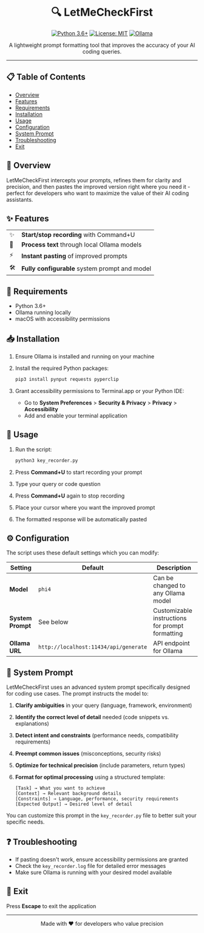 <div align="center">

# 🔍 LetMeCheckFirst

[![Python 3.6+](https://img.shields.io/badge/python-3.6+-blue.svg)](https://www.python.org/downloads/)
[![License: MIT](https://img.shields.io/badge/License-MIT-yellow.svg)](https://opensource.org/licenses/MIT)
[![Ollama](https://img.shields.io/badge/Powered%20by-Ollama-green)](https://github.com/ollama/ollama)

A lightweight prompt formatting tool that improves the accuracy of your AI coding queries.

</div>

---

## 📋 Table of Contents

- [Overview](#overview)
- [Features](#features)
- [Requirements](#requirements)
- [Installation](#installation)
- [Usage](#usage)
- [Configuration](#configuration)
- [System Prompt](#system-prompt)
- [Troubleshooting](#troubleshooting)
- [Exit](#exit)

## 📖 Overview

LetMeCheckFirst intercepts your prompts, refines them for clarity and precision, and then pastes the improved version right where you need it - perfect for developers who want to maximize the value of their AI coding assistants.

## ✨ Features

<table>
  <tr>
    <td>✨</td>
    <td><b>Start/stop recording</b> with Command+U</td>
  </tr>
  <tr>
    <td>🔄</td>
    <td><b>Process text</b> through local Ollama models</td>
  </tr>
  <tr>
    <td>⚡</td>
    <td><b>Instant pasting</b> of improved prompts</td>
  </tr>
  <tr>
    <td>🛠️</td>
    <td><b>Fully configurable</b> system prompt and model</td>
  </tr>
</table>

## 🔧 Requirements

- Python 3.6+
- Ollama running locally
- macOS with accessibility permissions

## 📥 Installation

1. Ensure Ollama is installed and running on your machine
2. Install the required Python packages:

   ```bash
   pip3 install pynput requests pyperclip
   ```

3. Grant accessibility permissions to Terminal.app or your Python IDE:
   - Go to **System Preferences** > **Security & Privacy** > **Privacy** > **Accessibility**
   - Add and enable your terminal application

## 🚀 Usage

1. Run the script:

   ```bash
   python3 key_recorder.py
   ```

2. Press **Command+U** to start recording your prompt
3. Type your query or code question
4. Press **Command+U** again to stop recording
5. Place your cursor where you want the improved prompt
6. The formatted response will be automatically pasted

## ⚙️ Configuration

The script uses these default settings which you can modify:

| Setting | Default | Description |
|---------|---------|-------------|
| **Model** | `phi4` | Can be changed to any Ollama model |
| **System Prompt** | See below | Customizable instructions for prompt formatting |
| **Ollama URL** | `http://localhost:11434/api/generate` | API endpoint for Ollama |

## 💬 System Prompt

LetMeCheckFirst uses an advanced system prompt specifically designed for coding use cases. The prompt instructs the model to:

1. **Clarify ambiguities** in your query (language, framework, environment)
2. **Identify the correct level of detail** needed (code snippets vs. explanations)
3. **Detect intent and constraints** (performance needs, compatibility requirements)
4. **Preempt common issues** (misconceptions, security risks)
5. **Optimize for technical precision** (include parameters, return types)
6. **Format for optimal processing** using a structured template:

   ```
   [Task] → What you want to achieve
   [Context] → Relevant background details
   [Constraints] → Language, performance, security requirements
   [Expected Output] → Desired level of detail
   ```

You can customize this prompt in the `key_recorder.py` file to better suit your specific needs.

## ❓ Troubleshooting

- If pasting doesn't work, ensure accessibility permissions are granted
- Check the `key_recorder.log` file for detailed error messages
- Make sure Ollama is running with your desired model available

## 🚪 Exit

Press **Escape** to exit the application

---

<div align="center">
Made with ❤️ for developers who value precision
</div>
